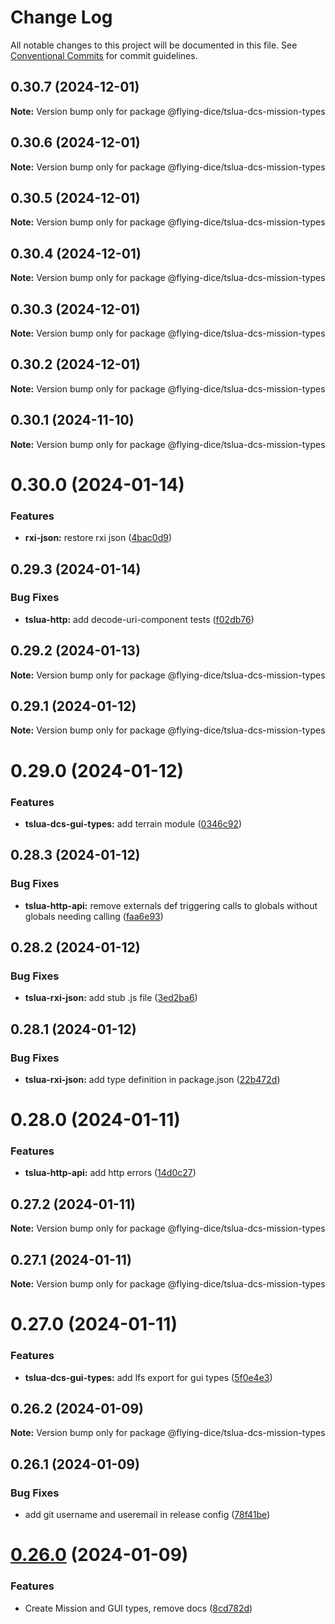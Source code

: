 # Change Log

All notable changes to this project will be documented in this file.
See [Conventional Commits](https://conventionalcommits.org) for commit guidelines.

## 0.30.7 (2024-12-01)

**Note:** Version bump only for package @flying-dice/tslua-dcs-mission-types





## 0.30.6 (2024-12-01)

**Note:** Version bump only for package @flying-dice/tslua-dcs-mission-types





## 0.30.5 (2024-12-01)

**Note:** Version bump only for package @flying-dice/tslua-dcs-mission-types





## 0.30.4 (2024-12-01)

**Note:** Version bump only for package @flying-dice/tslua-dcs-mission-types





## 0.30.3 (2024-12-01)

**Note:** Version bump only for package @flying-dice/tslua-dcs-mission-types





## 0.30.2 (2024-12-01)

**Note:** Version bump only for package @flying-dice/tslua-dcs-mission-types





## 0.30.1 (2024-11-10)

**Note:** Version bump only for package @flying-dice/tslua-dcs-mission-types





# 0.30.0 (2024-01-14)


### Features

* **rxi-json:** restore rxi json ([4bac0d9](https://github.com/flying-dice/tslua-dcs/commit/4bac0d93a6da0de598a246e96eb3411eeb41b29b))





## 0.29.3 (2024-01-14)


### Bug Fixes

* **tslua-http:** add decode-uri-component tests ([f02db76](https://github.com/flying-dice/tslua-dcs/commit/f02db761d6821041e2e53b69911a505b2c8ec909))





## 0.29.2 (2024-01-13)

**Note:** Version bump only for package @flying-dice/tslua-dcs-mission-types





## 0.29.1 (2024-01-12)

**Note:** Version bump only for package @flying-dice/tslua-dcs-mission-types





# 0.29.0 (2024-01-12)


### Features

* **tslua-dcs-gui-types:** add terrain module ([0346c92](https://github.com/flying-dice/tslua-dcs/commit/0346c9209bdcd5acb71109da1a79817a4dfc8ef8))





## 0.28.3 (2024-01-12)


### Bug Fixes

* **tslua-http-api:** remove externals def triggering calls to globals without globals needing calling ([faa6e93](https://github.com/flying-dice/tslua-dcs/commit/faa6e9357f30f743b2fbd067b205cffd255c3e99))





## 0.28.2 (2024-01-12)


### Bug Fixes

* **tslua-rxi-json:** add stub .js file ([3ed2ba6](https://github.com/flying-dice/tslua-dcs/commit/3ed2ba6e0a0e3402c10abce43cda3473e12c329e))





## 0.28.1 (2024-01-12)


### Bug Fixes

* **tslua-rxi-json:** add type definition in package.json ([22b472d](https://github.com/flying-dice/tslua-dcs/commit/22b472db79b6b8b26e973f6a04f70865ad3c3d94))





# 0.28.0 (2024-01-11)


### Features

* **tslua-http-api:** add http errors ([14d0c27](https://github.com/flying-dice/tslua-dcs/commit/14d0c273e02266e3c26704ac03bea6d4d1a7d6a8))





## 0.27.2 (2024-01-11)

**Note:** Version bump only for package @flying-dice/tslua-dcs-mission-types





## 0.27.1 (2024-01-11)

**Note:** Version bump only for package @flying-dice/tslua-dcs-mission-types





# 0.27.0 (2024-01-11)


### Features

* **tslua-dcs-gui-types:** add lfs export for gui types ([5f0e4e3](https://github.com/flying-dice/tslua-dcs/commit/5f0e4e3c98d22177dfb16c6c141c23927c8d5ca4))





## 0.26.2 (2024-01-09)

**Note:** Version bump only for package @flying-dice/tslua-dcs-mission-types





## 0.26.1 (2024-01-09)


### Bug Fixes

* add git username and useremail in release config ([78f41be](https://github.com/flying-dice/tslua-dcs/commit/78f41becefb192643fcb3baf34a63c3a6f9554a7))





# [0.26.0](https://github.com/flying-dice/tslua-dcs/compare/v0.25.0...v0.26.0) (2024-01-09)


### Features

* Create Mission and GUI types, remove docs ([8cd782d](https://github.com/flying-dice/tslua-dcs/commit/8cd782d99804e35cab406420ce3093196dc28c10))
